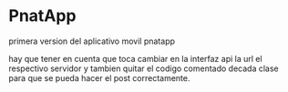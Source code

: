 #  PnatApp


primera version del aplicativo movil pnatapp

hay que tener en cuenta que toca cambiar en la interfaz api la url el respectivo servidor 
y tambien quitar el codigo comentado decada clase para que se pueda hacer el post correctamente.
